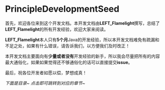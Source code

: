 # PrincipleDevelopmentSeed

首先，欢迎各位来到这个开发文档。本开发文档由**LEFT_Flamelight**撰写，总结了**LEFT_Flamelight**的所有开发经验，欢迎大家来阅读。

**LEFT_Flamelight**本人只有**5个月**Java的开发经验，所以本开发文档难免有疏漏和不足之处，如果有什么错误，请告诉我们，以方便我们及时改正！

本开发文档主要面向有**少量或者没有**开发经验的新手，所以我会尽量把所有的内容最大通俗化，如果如果觉得还不够通俗化的话可以直接提交**issue**。

最后，祝各位开发者如愿以偿，梦想成真！

*下面是目录~ 点击即可跳转到对应的章节~*

